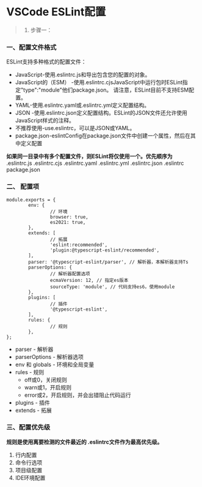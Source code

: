 <!--
 * @Author: yuzhoufen
 * @Date: 2019-12-31 11:14:50
 * @LastEditors: yuzhoufen
 * @LastEditTime: 2021-11-05 12:16:20
 * @Description: Do not edit
 * @FilePath: \my-apph:\gitHub\days_blog\vscode配置\VSCode添加ESLint代码风格检查.md
-->
# VSCode ESLint配置

> 1. 步骤一：
### 一、配置文件格式
ESLint支持多种格式的配置文件：

* JavaScript-使用.eslintrc.js和导出包含您的配置的对象。
* JavaScript的（ESM） -使用.eslintrc.cjsJavaScript中运行包时ESLint指定"type":"module"他们package.json。 请注意，ESLint目前不支持ESM配置。
* YAML-使用.eslintrc.yaml或.eslintrc.yml定义配置结构。
* JSON -使用.eslintrc.json定义配置结构。ESLint的JSON文件还允许使用JavaScript样式的注释。
* 不推荐使用-use.eslintrc，可以是JSON或YAML。
* package.json-eslintConfig在package.json文件中创建一个属性，然后在其中定义配置

**如果同一目录中有多个配置文件，则ESLint将仅使用一个。优先顺序为**
.eslintrc.js
.eslintrc.cjs
.eslintrc.yaml
.eslintrc.yml
.eslintrc.json
.eslintrc
package.json


### 二、 配置项
```
module.exports = {
        env: {
                // 环境
                browser: true,
                es2021: true,
        },
        extends: [
                // 拓展
                'eslint:recommended',
                'plugin:@typescript-eslint/recommended',
        ],
        parser: '@typescript-eslint/parser', // 解析器，本解析器支持Ts
        parserOptions: {
                // 解析器配置选项
                ecmaVersion: 12, // 指定es版本
                sourceType: 'module', // 代码支持es6，使用module
        },
        plugins: [
                // 插件
                '@typescript-eslint',
        ],
        rules: {
                // 规则
        },
};
```
* parser - 解析器
* parserOptions - 解析器选项
* env 和 globals - 环境和全局变量
* rules - 规则
  * off或0，关闭规则
  * warn或1，开启规则
  * error或2，开启规则，并会出错阻止代码运行
* plugins - 插件
* extends - 拓展

### 三、配置优先级

**规则是使用离要检测的文件最近的 .eslintrc文件作为最高优先级。**

1. 行内配置
2. 命令行选项
3. 项目级配置
4. IDE环境配置